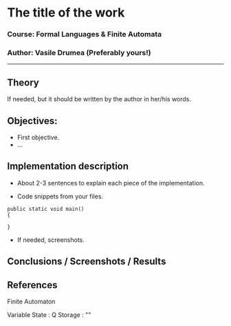 # The title of the work

### Course: Formal Languages & Finite Automata
### Author: Vasile Drumea (Preferably yours!)

----

## Theory
If needed, but it should be written by the author in her/his words.


## Objectives:

* First objective.
* ...


## Implementation description

* About 2-3 sentences to explain each piece of the implementation.


* Code snippets from your files.

```
public static void main() 
{

}
```

* If needed, screenshots.


## Conclusions / Screenshots / Results


## References


Finite Automaton

Variable State : Q
Storage : ""





















